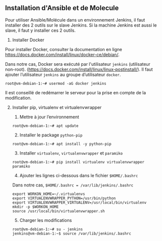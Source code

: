 ## Installation d'Ansible et de Molecule

Pour utiliser Ansible/Molécule dans un environnement Jenkins, il faut installer des 2 outils sur le slave Jenkins.
Si la machine Jenkins est aussi le slave, il faut y installer ces 2 outils.

  1. Installer Docker

  Pour installer Docker, consulter la documentation en ligne https://docs.docker.com/install/linux/docker-ce/debian/.

  Dans notre cas, Docker sera exécuté par l'utilisateur `jenkins` (utilisateur non-root). (https://docs.docker.com/install/linux/linux-postinstall/). Il faut ajouter l’utilisateur `jenkins` au groupe d’utilisateur `docker`.

  ```
  root@vm-debian-1:~# usermod -aG docker jenkins
  ```

  Il est conseillé de redémarrer le serveur pour la prise en compte de la modification.

  2. Installer pip, virtualenv et virtualenvwrapper

      1. Mettre à jour l’environnement

      ```
      root@vm-debian-1:~# apt update
      ```

      2. Installer le package `python-pip`

      ```
      root@vm-debian-1:~# apt install -y python-pip
      ```

      3. Installer `virtualenv`, `virtualenvwrapper` et `paramiko`

      ```
      root@vm-debian-1:~# pip install virtualenv virtualenvwrapper paramiko
      ```

      4. Ajouter les lignes ci-dessous dans le fichier `$HOME/.bashrc`

      Dans notre cas, `$HOME/.bashrc = /var/lib/jenkins/.bashrc`

      ```
      export WORKON_HOME=~/.virtualenvs
      export VIRTUALENVWRAPPER_PYTHON=/usr/bin/python
      export VIRTUALENVWRAPPER_VIRTUALENV=/usr/local/bin/virtualenv
      mkdir -p $WORKON_HOME
      source /usr/local/bin/virtualenvwrapper.sh
      ```

      5. Charger les modifications

      ```
      root@vm-debian-1:~# su - jenkins
      jenkins@vm-debian-1:~$ source /var/lib/jenkins/.bashrc
      ```
